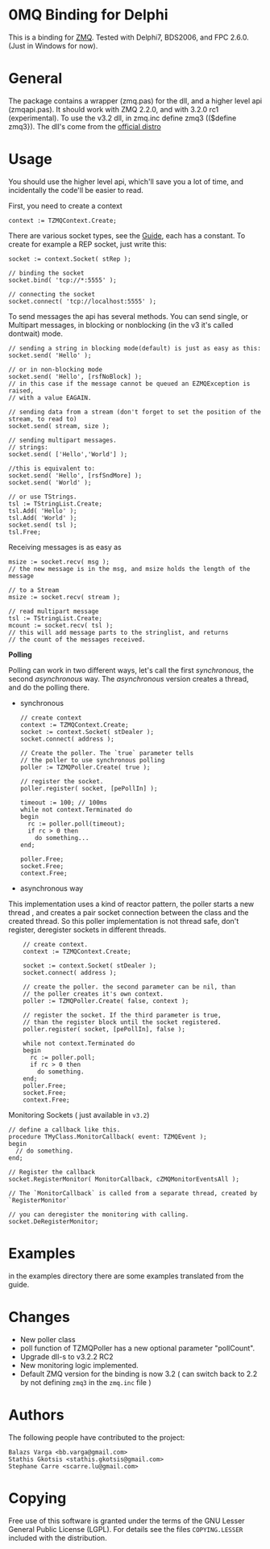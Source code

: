 0MQ Binding for Delphi
======================

This is a binding for [ZMQ](http://www.zeromq.org). Tested with Delphi7, BDS2006, and 
FPC 2.6.0. (Just in Windows for now). 

General
=======

The package contains a wrapper (zmq.pas) for the dll, and a higher level api (zmqapi.pas). 
It should work with ZMQ 2.2.0, and with 3.2.0 rc1 (experimental). To use the v3.2 dll, in
zmq.inc define zmq3 (($define zmq3}). The dll's come from the 
[official distro](http://www.zeromq.org/intro:get-the-software) 

Usage
=====

You should use the higher level api, which'll save you a lot of time, and incidentally 
the code'll be easier to read.

First, you need to create a context

    context := TZMQContext.Create; 
    
There are various socket types, see the [Guide](http://zguide.zeromq.org), each has a 
constant. To create for example a REP socket, just write this:

    socket := context.Socket( stRep );
    
    // binding the socket
    socket.bind( 'tcp://*:5555' );
    
    // connecting the socket
    socket.connect( 'tcp://localhost:5555' );
    
To send messages the api has several methods. You can send single, or Multipart messages,
in blocking or nonblocking (in the v3 it's called dontwait) mode.
    
    // sending a string in blocking mode(default) is just as easy as this:
    socket.send( 'Hello' );
    
    // or in non-blocking mode
    socket.send( 'Hello', [rsfNoBlock] );
    // in this case if the message cannot be queued an EZMQException is raised,
    // with a value EAGAIN.
    
    // sending data from a stream (don't forget to set the position of the stream, to read to)
    socket.send( stream, size );
    
    // sending multipart messages.
    // strings:
    socket.send( ['Hello','World'] );
    
    //this is equivalent to:
    socket.send( 'Hello', [rsfSndMore] );
    socket.send( 'World' );
    
    // or use TStrings.
    tsl := TStringList.Create;
    tsl.Add( 'Hello' );
    tsl.Add( 'World' );
    socket.send( tsl );
    tsl.Free;
      
Receiving messages is as easy as

    msize := socket.recv( msg );
    // the new message is in the msg, and msize holds the length of the message
    
    // to a Stream
    msize := socket.recv( stream );
    
    // read multipart message
    tsl := TStringList.Create;
    mcount := socket.recv( tsl );
    // this will add message parts to the stringlist, and returns
    // the count of the messages received.

**Polling**

Polling can work in two different ways, let's call the first 
_synchronous_, the second _asynchronous_ way. The _asynchronous_
version creates a thread, and do the polling there.

  - synchronous 
    
        // create context
        context := TZMQContext.Create;
        socket := context.Socket( stDealer );
        socket.connect( address );
    
        // Create the poller. The `true` parameter tells 
        // the poller to use synchronous polling
        poller := TZMQPoller.Create( true );
    
        // register the socket.
        poller.register( socket, [pePollIn] );
        
        timeout := 100; // 100ms
        while not context.Terminated do
        begin
          rc := poller.poll(timeout);
          if rc > 0 then
            do something...
        end;
        
        poller.Free;
        socket.Free;
        context.Free;
     
  - asynchronous way
    
  This implementation uses a kind of reactor pattern, the poller
  starts a new thread , and creates a pair socket connection 
  between the class and the created thread. So this poller 
  implementation is not thread safe, don't register, deregister
  sockets in different threads.
  
        // create context.
        context := TZMQContext.Create;
        
        socket := context.Socket( stDealer );
        socket.connect( address );
        
        // create the poller. the second parameter can be nil, than
        // the poller creates it's own context.
        poller := TZMQPoller.Create( false, context );
        
        // register the socket. If the third parameter is true,
        // than the register block until the socket registered.
        poller.register( socket, [pePollIn], false );
        
        while not context.Terminated do
        begin
          rc := poller.poll;
          if rc > 0 then
            do something.
        end;
        poller.Free;
        socket.Free;
        context.Free;
    
  
Monitoring Sockets ( just available in `v3.2`)

    // define a callback like this.
    procedure TMyClass.MonitorCallback( event: TZMQEvent );
    begin
      // do something.
    end;
    
    // Register the callback
    socket.RegisterMonitor( MonitorCallback, cZMQMonitorEventsAll );
    
    // The `MonitorCallback` is called from a separate thread, created by `RegisterMonitor`
    
    // you can deregister the monitoring with calling.
    socket.DeRegisterMonitor; 

    
Examples
========

in the examples directory there are some examples translated from the guide.

Changes
=======
* New poller class
* poll function of TZMQPoller has a new optional parameter "pollCount".
* Upgrade dll-s to v3.2.2 RC2
* New monitoring logic implemented.
* Default ZMQ version for the binding is now 3.2 ( can switch back to 2.2 by not defining `zmq3` in the `zmq.inc` file )

Authors
=======

The following people have contributed to the project:

    Balazs Varga <bb.varga@gmail.com> 
    Stathis Gkotsis <stathis.gkotsis@gmail.com>
    Stephane Carre <scarre.lu@gmail.com>

Copying
=======

Free use of this software is granted under the terms of the GNU Lesser General
Public License (LGPL). For details see the files `COPYING.LESSER` included with 
the distribution.